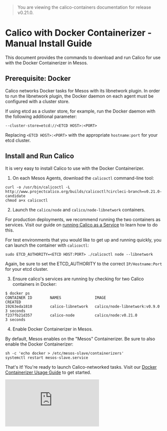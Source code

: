 > You are viewing the calico-containers documentation for release v0.21.0.

# Calico with Docker Containerizer - Manual Install Guide

This document provides the commands to download and run Calico
for use with the Docker Containerizer in Mesos.

## Prerequisite: Docker
Calico networks Docker tasks for Mesos with its libnetwork plugin. In order to
run the libnetwork plugin, the Docker daemon on each agent must be configured
with a cluster store.

If using etcd as a cluster store, for example, run the Docker daemon with the
following additional parameter:

    --cluster-store=etcd://<ETCD HOST>:<PORT>

Replacing `<ETCD HOST>:<PORT>` with the appropriate `hostname:port`
for your etcd cluster.

## Install and Run Calico
It is very easy to install Calico to use with the
Docker Containerizer.

1. On each Mesos Agents, download the `calicoctl` command-line tool:

  ```
  curl -o /usr/bin/calicoctl -L http://www.projectcalico.org/builds/calicoctl?circleci-branch=v0.21.0-candidate
  chmod a+x calicoctl
  ```

2. Launch the `calico/node` and `calico/node-libnetwork` containers.

  For production deployments, we recommend running the two
  containers as services. Visit our guide on [running Calico
  as a Service](../CalicoAsService.md) to learn how to do this.

  For test environments that you would like to get up and running
  quickly, you can launch the container with `calicoctl`:

  ```
  sudo ETCD_AUTHORITY=<ETCD HOST:PORT> ./calicoctl node --libnetwork
  ```

  Again, be sure to set the ETCD_AUTHORITY to the correct `IP/Hostname:Port` for your etcd cluster.

3. Ensure calico's services are running by checking for two Calico containers in Docker:

  ```
  $ docker ps
  CONTAINER ID        NAMES               IMAGE                           CREATED
  19263eda1810        calico-libnetwork   calico/node-libnetwork:v0.9.0   3 seconds
  f237fb21d357        calico-node         calico/node:v0.21.0              3 seconds
  ```

4. Enable Docker Containerizer in Mesos.

  By default, Mesos enables on the "Mesos" Containerizer. Be sure to also
  enable the Docker Containerizer:

  ```
  sh -c 'echo docker > /etc/mesos-slave/containerizers'
  systemctl restart mesos-slave.service
  ```

That's it! You're ready to launch Calico-networked tasks. Visit
our [Docker Containerizer Usage Guide](./UsageGuideDockerContainerizer.md)
to get started.

[![Analytics](https://calico-ga-beacon.appspot.com/UA-52125893-3/calico-containers/docs/mesos/ManualInstallCalicoDockerContainerizer.md?pixel)](https://github.com/igrigorik/ga-beacon)

